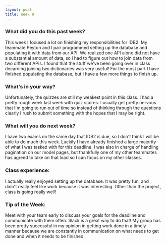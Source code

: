 ```yaml
---
layout: post
title: Week 9
---
```


### What did you do this past week?
This week I focused a lot on finishing my responsibilities for IDB2. My teammate Peyton and I pair programmed setting up the database and populating it with data from our API. We realized one API alone did not have a substantial amount of data, so I had to figure out how to join data from two different APIs. I found that the stuff we've been going over in class decarding joining two dictionaries was very useful!
For the most part I have finished populating the database, but I have a few more things to finish up.  

### What's in your way?
Unfortunately, the quizzes are still my weakest point in this class. I had a pretty rough week last week with quiz scores. I usually get pretty nervous that I'm going to run out of time so instead of thinking through the questions clearly I rush to submit something with the hopes that I may be right. 

### What will you do next week?
I have two exams on the same day that IDB2 is due, so I don't think I will be able to do much this week. Luckily I have already finished a large majority of what I was tasked with for this deadline. I was also in charge of handling pagination on our model pages, but thankfully one of my other teammates has agreed to take on that load so I can focus on my other classes.  

### Class experience:
I actually really enjoyed setting up the database. It was pretty fun, and didn't really feel like work because it was interesting. Other than the project, class is going really well! 

### Tip of the Week: 
Meet with your team early to discuss your goals for the deadline and communicate with them often. Slack is a great way to do that! My group has been pretty successful in my opinion in getting work done in a timely manner because we are constantly in communication on what needs to get done and when it needs to be finished. 